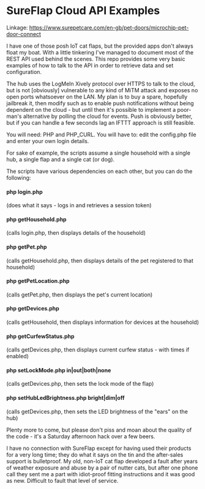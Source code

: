 # SureFlap Cloud API Examples

Linkage: https://www.surepetcare.com/en-gb/pet-doors/microchip-pet-door-connect

I have one of those posh IoT cat flaps, but the provided apps don't always float my boat. With a little tinkering I've managed to document most of the REST API used behind the scenes. This repo provides some very basic examples of how to talk to the API in order to retrieve data and set configuration.

The hub uses the LogMeIn Xively protocol over HTTPS to talk to the cloud, but is not [obviously] vulnerable to any kind of MiTM attack and exposes no open ports whatsoever on the LAN. My plan is to buy a spare, hopefully jailbreak it, then modify such as to enable push notifications without being dependent on the cloud - but until then it's possible to implement a poor-man's alternative by polling the cloud for events. Push is obviously better, but if you can handle a few seconds lag an IFTTT approach is still feasible.

You will need: PHP and PHP_CURL.
You will have to: edit the config.php file and enter your own login details.

For sake of example, the scripts assume a single household with a single hub, a single flap and a single cat (or dog).

The scripts have various dependencies on each other, but you can do the following:

#### php login.php
(does what it says - logs in and retrieves a session token)

#### php getHousehold.php
(calls login.php, then displays details of the household)

#### php getPet.php
(calls getHousehold.php, then displays details of the pet registered to that household)

#### php getPetLocation.php
(calls getPet.php, then displays the pet's current location)

#### php getDevices.php
(calls getHousehold, then displays information for devices at the household)

#### php getCurfewStatus.php
(calls getDevices.php, then displays current curfew status - with times if enabled)

#### php setLockMode.php in|out|both|none
(calls getDevices.php, then sets the lock mode of the flap)

#### php setHubLedBrightness.php bright|dim|off
(calls getDevices.php, then sets the LED brightness of the "ears" on the hub)

Plenty more to come, but please don't piss and moan about the quality of the code - it's a Saturday afternoon hack over a few beers.

I have no connection with SureFlap except for having used their products for a very long time; they do what it says on the tin and the after-sales support is bulletproof. My old, non-IoT cat flap developed a fault after years of weather exposure and abuse by a pair of nutter cats, but after one phone call they sent me a part with idiot-proof fitting instructions and it was good as new. Difficult to fault that level of service.

